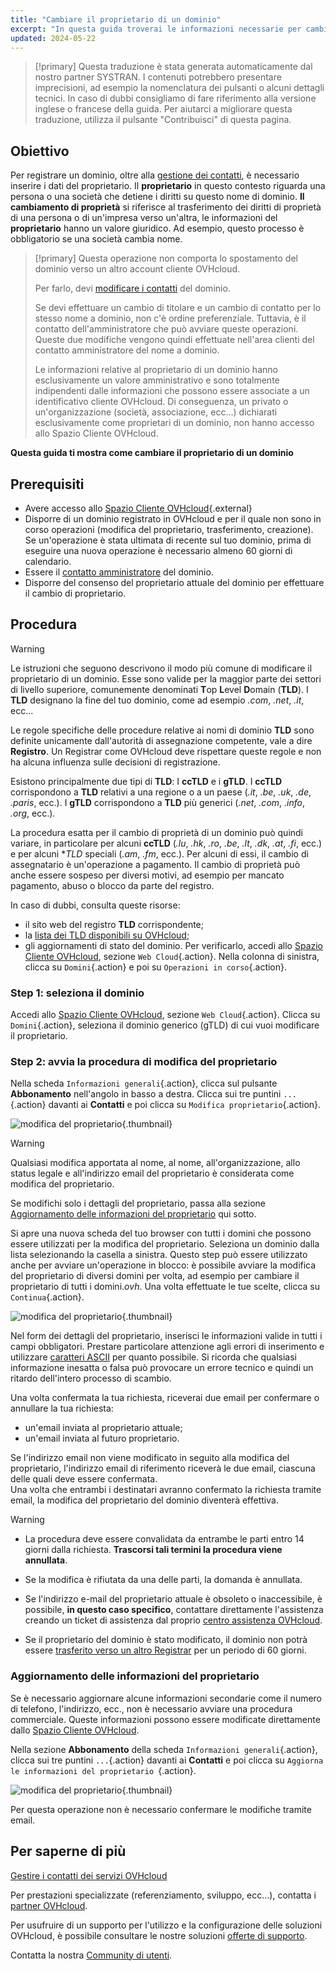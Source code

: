 ```yaml
---
title: "Cambiare il proprietario di un dominio"
excerpt: "In questa guida troverai le informazioni necessarie per cambiare il proprietario di un dominio"
updated: 2024-05-22
---
```


> [!primary]
> Questa traduzione è stata generata automaticamente dal nostro partner SYSTRAN. I contenuti potrebbero presentare imprecisioni, ad esempio la nomenclatura dei pulsanti o alcuni dettagli tecnici. In caso di dubbi consigliamo di fare riferimento alla versione inglese o francese della guida. Per aiutarci a migliorare questa traduzione, utilizza il pulsante "Contribuisci" di questa pagina.
>

## Obiettivo

Per registrare un dominio, oltre alla [gestione dei contatti](/pages/account_and_service_management/account_information/managing_contacts), è necessario inserire i dati del proprietario. Il **proprietario** in questo contesto riguarda una persona o una società che detiene i diritti su questo nome di dominio. **Il cambiamento di proprietà** si riferisce al trasferimento dei diritti di proprietà di una persona o di un'impresa verso un'altra, le informazioni del **proprietario** hanno un valore giuridico. Ad esempio, questo processo è obbligatorio se una società cambia nome.

> [!primary]
>Questa operazione non comporta lo spostamento del dominio verso un altro account cliente OVHcloud.
>
>Per farlo, devi [modificare i contatti](/pages/account_and_service_management/account_information/managing_contacts) del dominio.
>
> Se devi effettuare un cambio di titolare e un cambio di contatto per lo stesso nome a dominio, non c'è ordine preferenziale. Tuttavia, è il contatto dell'amministratore che può avviare queste operazioni. Queste due modifiche vengono quindi effettuate nell'area clienti del contatto amministratore del nome a dominio.
>
> Le informazioni relative al proprietario di un dominio hanno esclusivamente un valore amministrativo e sono totalmente indipendenti dalle informazioni che possono essere associate a un identificativo cliente OVHcloud. Di conseguenza, un privato o un'organizzazione (società, associazione, ecc...) dichiarati esclusivamente come proprietari di un dominio, non hanno accesso allo Spazio Cliente OVHcloud.
>

**Questa guida ti mostra come cambiare il proprietario di un dominio**

## Prerequisiti

- Avere accesso allo [Spazio Cliente OVHcloud](/links/manager){.external}
- Disporre di un dominio registrato in OVHcloud e per il quale non sono in corso operazioni (modifica del proprietario, trasferimento, creazione). Se un'operazione è stata ultimata di recente sul tuo dominio, prima di eseguire una nuova operazione è necessario almeno 60 giorni di calendario.
- Essere il [contatto amministratore](/pages/account_and_service_management/account_information/managing_contacts) del dominio.
- Disporre del consenso del proprietario attuale del dominio per effettuare il cambio di proprietario.

## Procedura

> [!warning]
>
> Le istruzioni che seguono descrivono il modo più comune di modificare il proprietario di un dominio. Esse sono valide per la maggior parte dei settori di livello superiore, comunemente denominati **T**op **L**evel **D**omain (**TLD**). 
>I **TLD** designano la fine del tuo dominio, come ad esempio *.com*, *.net*, *.it*, ecc...
>
> Le regole specifiche delle procedure relative ai nomi di dominio **TLD** sono definite unicamente dall'autorità di assegnazione competente, vale a dire **Registro**. Un Registrar come OVHcloud deve rispettare queste regole e non ha alcuna influenza sulle decisioni di registrazione.
>
> Esistono principalmente due tipi di **TLD**: I **ccTLD** e i **gTLD**. I **ccTLD** corrispondono a **TLD** relativi a una regione o a un paese (*.it*, *.be*, *.uk*, *.de*, *.paris*, ecc.). I **gTLD** corrispondono a **TLD** più generici (*.net*, *.com*, *.info*, *.org*, ecc.).
>
> La procedura esatta per il cambio di proprietà di un dominio può quindi variare, in particolare per alcuni **ccTLD** (*.lu*, *.hk*, *.ro*, *.be*, *.lt*, *.dk*, *.at*, *.fi*, ecc.) e per alcuni **TLD* speciali (*.am*, *.fm*, ecc.). Per alcuni di essi, il cambio di assegnatario è un'operazione a pagamento. Il cambio di proprietà può anche essere sospeso per diversi motivi, ad esempio per mancato pagamento, abuso o blocco da parte del registro. 
>
> In caso di dubbi, consulta queste risorse:
>
> - il sito web del registro **TLD** corrispondente;
> - la [lista dei TLD disponibili su OVHcloud](/links/web/domains-tld);
> - gli aggiornamenti di stato del dominio. Per verificarlo, accedi allo [Spazio Cliente OVHcloud](/links/manager), sezione `Web Cloud`{.action}. Nella colonna di sinistra, clicca su `Domini`{.action} e poi su `Operazioni in corso`{.action}.
>

### Step 1: seleziona il dominio

Accedi allo [Spazio Cliente OVHcloud](/links/manager), sezione `Web Cloud`{.action}. Clicca su `Domini`{.action}, seleziona il dominio generico (gTLD) di cui vuoi modificare il proprietario.

### Step 2: avvia la procedura di modifica del proprietario

Nella scheda `Informazioni generali`{.action}, clicca sul pulsante **Abbonamento** nell'angolo in basso a destra. Clicca sui tre puntini `...`{.action} davanti ai **Contatti** e poi clicca su `Modifica proprietario`{.action}.

![modifica del proprietario](images/change-domain-name-holder.png){.thumbnail}

> [!warning]
>
> Qualsiasi modifica apportata al nome, al nome, all'organizzazione, allo status legale e all'indirizzo email del proprietario è considerata come modifica del proprietario.
>
> Se modifichi solo i dettagli del proprietario, passa alla sezione [Aggiornamento delle informazioni del proprietario](#updateownerinformation) qui sotto.
>

Si apre una nuova scheda del tuo browser con tutti i domini che possono essere utilizzati per la modifica del proprietario. Seleziona un dominio dalla lista selezionando la casella a sinistra. Questo step può essere utilizzato anche per avviare un'operazione in blocco: è possibile avviare la modifica del proprietario di diversi domini per volta, ad esempio per cambiare il proprietario di tutti i domini.*ovh*. Una volta effettuate le tue scelte, clicca su `Continua`{.action}.

![modifica del proprietario](images/available-domains.png){.thumbnail}

Nel form dei dettagli del proprietario, inserisci le informazioni valide in tutti i campi obbligatori. Prestare particolare attenzione agli errori di inserimento e utilizzare [caratteri ASCII](http://facweb.cs.depaul.edu/sjost/it212/documents/ascii-pr.htm) per quanto possibile. Si ricorda che qualsiasi informazione inesatta o falsa può provocare un errore tecnico e quindi un ritardo dell'intero processo di scambio.

Una volta confermata la tua richiesta, riceverai due email per confermare o annullare la tua richiesta:

- un'email inviata al proprietario attuale;
- un'email inviata al futuro proprietario.

Se l'indirizzo email non viene modificato in seguito alla modifica del proprietario, l'indirizzo email di riferimento riceverà le due email, ciascuna delle quali deve essere confermata.
<br>Una volta che entrambi i destinatari avranno confermato la richiesta tramite email, la modifica del proprietario del dominio diventerà effettiva.

> [!warning]
>
> - La procedura deve essere convalidata da entrambe le parti entro 14 giorni dalla richiesta. **Trascorsi tali termini la procedura viene annullata**.
>
> - Se la modifica è rifiutata da una delle parti, la domanda è annullata.
>
> - Se l'indirizzo e-mail del proprietario attuale è obsoleto o inaccessibile, è possibile, **in questo caso specifico**, contattare direttamente l'assistenza creando un ticket di assistenza dal proprio [centro assistenza OVHcloud](https://help.ovhcloud.com/csm?id=csm_get_help).
>
> - Se il proprietario del dominio è stato modificato, il dominio non potrà essere [trasferito verso un altro Registrar](/pages/web_cloud/domains/transfer_outgoing_domain) per un periodo di 60 giorni.

### Aggiornamento delle informazioni del proprietario <a name="updateownerinformation"></a>

Se è necessario aggiornare alcune informazioni secondarie come il numero di telefono, l'indirizzo, ecc., non è necessario avviare una procedura commerciale. Queste informazioni possono essere modificate direttamente dallo [Spazio Cliente OVHcloud](/links/manager).

Nella sezione **Abbonamento** della scheda `Informazioni generali`{.action}, clicca sui tre puntini `...`{.action} davanti ai **Contatti** e poi clicca su `Aggiorna le informazioni del proprietario `{.action}.

![modifica del proprietario](images/refresh-owner-information.png){.thumbnail}

Per questa operazione non è necessario confermare le modifiche tramite email.

## Per saperne di più

[Gestire i contatti dei servizi OVHcloud](/pages/account_and_service_management/account_information/managing_contacts)

Per prestazioni specializzate (referenziamento, sviluppo, ecc...), contatta i [partner OVHcloud](/links/partner).

Per usufruire di un supporto per l'utilizzo e la configurazione delle soluzioni OVHcloud, è possibile consultare le nostre soluzioni [offerte di supporto](/links/support).

Contatta la nostra [Community di utenti](/links/community).